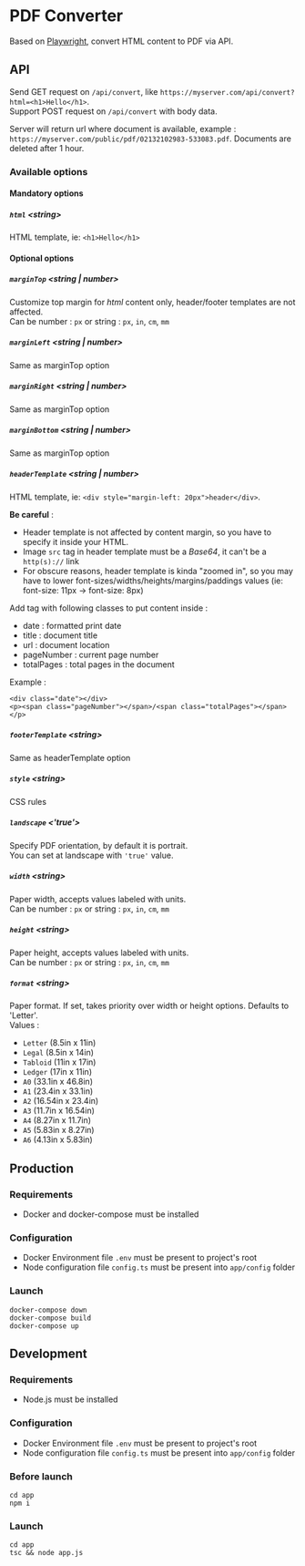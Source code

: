 # PDF Converter

Based on [Playwright](https://github.com/microsoft/playwright), convert HTML content to PDF via API.

## API

Send GET request on `/api/convert`, like `https://myserver.com/api/convert?html=<h1>Hello</h1>`.  
Support POST request on `/api/convert` with body data.  

Server will return url where document is available, example : `https://myserver.com/public/pdf/02132102983-533083.pdf`.
Documents are deleted after 1 hour.  

### Available options

#### Mandatory options

##### `html` \<string\>
HTML template, ie: `<h1>Hello</h1>`

#### Optional options
##### `marginTop` \<string | number\>
Customize top margin for *html* content only, header/footer templates are not affected.  
Can be number : `px` or string : `px`, `in`, `cm`, `mm`

##### `marginLeft` \<string | number\>
Same as marginTop option

##### `marginRight` \<string | number\>
Same as marginTop option

##### `marginBottom` \<string | number\>
Same as marginTop option

##### `headerTemplate` \<string | number\>
HTML template, ie: `<div style="margin-left: 20px">header</div>`.  

**Be careful** :  
- Header template is not affected by content margin, so you have to specify it inside your HTML.
- Image `src` tag in header template must be a _Base64_, it can't be a `http(s)://` link  
- For obscure reasons, header template is kinda "zoomed in", so you may have to lower font-sizes/widths/heights/margins/paddings values (ie: font-size: 11px -> font-size: 8px)

Add tag with following classes to put content inside :  
- date : formatted print date
- title : document title
- url : document location
- pageNumber : current page number
- totalPages : total pages in the document

Example :
```
<div class="date"></div>
<p><span class="pageNumber"></span>/<span class="totalPages"></span></p>
```

##### `footerTemplate` \<string\>
Same as headerTemplate option

##### `style` \<string\>
CSS rules

##### `landscape` <'true'>
Specify PDF orientation, by default it is portrait.  
You can set at landscape with `'true'` value.  

##### `width` \<string\>
Paper width, accepts values labeled with units.  
Can be number : `px` or string : `px`, `in`, `cm`, `mm`

##### `height` \<string\>
Paper height, accepts values labeled with units.  
Can be number : `px` or string : `px`, `in`, `cm`, `mm`

##### `format` \<string\>
Paper format. If set, takes priority over width or height options. Defaults to 'Letter'.  
Values : 
- `Letter` (8.5in x 11in)
- `Legal` (8.5in x 14in)
- `Tabloid` (11in x 17in)
- `Ledger` (17in x 11in)
- `A0` (33.1in x 46.8in)
- `A1` (23.4in x 33.1in)
- `A2` (16.54in x 23.4in)
- `A3` (11.7in x 16.54in)
- `A4` (8.27in x 11.7in)
- `A5` (5.83in x 8.27in)
- `A6` (4.13in x 5.83in)


## Production

### Requirements

- Docker and docker-compose must be installed

### Configuration

- Docker Environment file `.env` must be present to project's root
- Node configuration file `config.ts` must be present into `app/config` folder

### Launch

```
docker-compose down
docker-compose build
docker-compose up
```

## Development

### Requirements

- Node.js must be installed

### Configuration

- Docker Environment file `.env` must be present to project's root
- Node configuration file `config.ts` must be present into `app/config` folder

### Before launch

```
cd app
npm i
```

### Launch

```
cd app
tsc && node app.js
```
